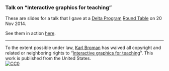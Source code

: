 ### Talk on &ldquo;Interactive graphics for teaching&rdquo;

These are slides for a talk that I gave at a
[Delta Program](http://delta.wisc.edu) [Round Table](http://delta.wisc.edu/events/roundtable.html)
on 20 Nov 2014.

See them in action [here](https://www.biostat.wisc.edu/~kbroman/presentations/iGraphs4Teaching).

---

To the extent possible under law,
[Karl Broman](http://github.com/kbroman)
has waived all copyright and related or neighboring rights to
&ldquo;[Interactive graphics for teaching](https://github.com/kbroman/Talk_iGraphs4Teaching)&rdquo;.
This work is published from the United States.
<br/>
[![CC0](http://i.creativecommons.org/p/zero/1.0/88x31.png)](http://creativecommons.org/publicdomain/zero/1.0/)
